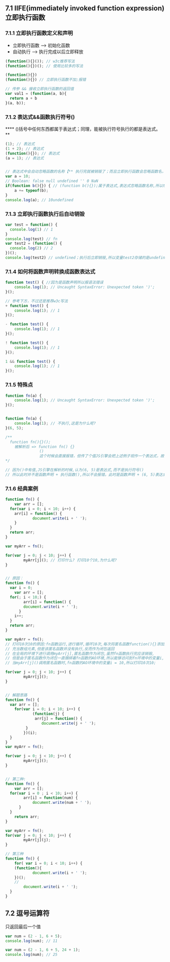 <a name="rruo2"></a>
## 7.1 IIFE(immediately invoked function expression)立即执行函数
<a name="RfGmy"></a>
### 7.1.1 立即执行函数定义和声明

- 立即执行函数 --> 初始化函数
- 自动执行 --> 执行完成以后立即释放
```javascript
(function(){}()); // w3c推荐写法
(function(){})(); // 使用比较多的写法 

(function(){})
(function(){}) // 立即执行函数不加;报错

// 传参 && 接收立即执行函数的返回值
var val1 = (function(a, b){
  return a + b
}(a, b));
```
<a name="cc7yl"></a>
### 7.1.2 表达式&&函数执行符号()
**** ()括号中任何东西都属于表达式；同理，能被执行符号执行的都是表达式。**
```javascript
(1); // 表达式
(1 + 2); // 表达式
(function(){}); // 表达式
(a = 1); // 表达式


// 表达式中会自动忽略函数的名称【** 执行完就被销毁了；而且立即执行函数会忽略函数名，写不写都行】
var a = 10;
// Boolean: false null undefined '' 0 NaN
if(function b(){}) { // (function b(){});属于表达式,表达式忽略函数名称,所以typeof(b),此时b是属于未定义的状态,所以返回undefined
	a += typeof(b);
}
console.log(a); // 10undefined
```
<a name="k0Ra7"></a>
### 7.1.3 立即执行函数执行后自动销毁
```javascript
var test = function() {
  console.log(1) // 1
}
console.log(test) // fn
var test2 = (function() {
  console.log(2) // 2
})();
console.log(test2) // undefined；执行后立即销毁,所以变量test2存储的是undefined
```
<a name="UrNKy"></a>
### 7.1.4 如何将函数声明转换成函数表达式
```javascript
function test() { //因为是函数声明所以报语法错误
	console.log(1); // Uncaught SyntaxError: Unexpected token ')';
}();

// 参考下方，不过还是推荐w3c写法
+ function test() {
	console.log(1); // 1
}();

- function test() {
	console.log(1); // 1
}();

! function test() {
	console.log(1); // 1
}();

1 && function test() {
	console.log(1); // 1
}();
```
<a name="uVgI6"></a>
### 7.1.5 特殊点
```javascript
function fn(a) {
	console.log(1); // Uncaught SyntaxError: Unexpected token ')';
}();


function fn(a) {
	console.log(1); // 不执行,这是为什么呢?
}(6, 5);

/**
  function fn(){}();
	被解析后 => function fn() {}
	           ()
	           这个时候会直接报错，但传了个值JS引擎会把上述例子视作一个表达式，故不会报错
*/

// 因为()中有值,JS引擎在解析的时候,认为(6, 5)是表达式,而不是执行符号()
// 所以此时并不是函数声明 + 执行函数(),所以不会报错。此时是函数声明 + (6, 5)表达式组成的。
```
<a name="AwmYK"></a>
### 7.1.6 经典案例
```javascript
function fn() {
	var arr = [];
  for(var i = 0; i < 10; i++) {
    arr[i] = function() {
    		document.write(i + ' ');
    }
  }
  return arr;
}

var myArr = fn();

for(var j = 0; j < 10; j++) {
		myArr[j](); // 打印什么? 打印10个10,为什么呢?		
}


// 原因：
function fn() {
  var i = 0;
	var arr = [];
  for(; i < 10;) {
  		arr[i] = function() {
      	document.write(i + ' ');
      }
    i++;
  }
  return arr;
}

var myArr = fn(); 
// 打印10次10的原因:fn函数运行,进行循环,循环10次,每次将匿名函数function(){}添加到arr数组中,
// 充当数组元素,但是该匿名函数并没有执行,反而作为闭包返回
// 在全局的环境下进行调用myArr[j],匿名函数作为闭包,虽然fn函数执行完应该销毁,
// 但是由于匿名函数作为闭包一直捆绑着fn函数的AO环境,所以能够访问到fn环境中的变量i,
// 当myArr[j]()调用匿名函数时,fn函数的AO环境中的变量i = 10,所以打印10次10;

for(var j = 0; j < 10; j++) {
		myArr[j]();
}


// 解题思路
function fn() {
  var arr = [];
	for(var i = 0; i < 10; i++) {
 			(function(j) {
    		 arr[j] = function() {
         		document.write(j + ' ');
         }
    	})(i);
  }
}
var myArr = fn();

for(var j = 0; j < 10; j++) {
		myArr[j]();
}


// 第二种:
function fn() {
	var arr = [];
  for(var i = 0 ; i < 10; i++) {
  		arr[i] = function(num) {
      		document.write(num + ' ');
      }
  }
	return arr;
}

var myArr = fn();
for(var j = 0; j < 10; j++) {
		myArr[j](j);
}

// 第三种
function fn() {
	for( var i = 0; i < 10; i++) {
  	(function(){
    		document.write(i + ' ');
    })();
    //
    	document.write(i + ' ');
  }
}


```
<a name="oCzQq"></a>
## 7.2 逗号运算符
只返回最后一个值
```javascript
var num = (2 - 1, 6 + 5); 
console.log(num); // 11

var num = (2 - 1, 6 + 5, 24 + 1);
console.log(num); // 25
```
